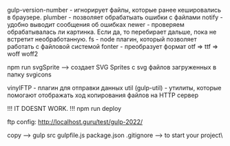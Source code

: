 
gulp-version-number - игнорирует файлы, которые ранее кешировались в браузере.
plumber - позволяет обрабатыать ошибки с файлами
notify - удобно выводит сообщения об ошибках
newer - проверяем обрабатывалась ли картинка. Если да, то перебирает дальше, пока не встретит необработанную.
fs - node плагин, который позволяет работать с файловой системой
fonter - преобразует формат otf => ttf => woff woff2

npm run svgSprite --> создает SVG Sprites с svg файлов загруженных в папку svgicons

vinylFTP - плагин для отправки данных
util (gulp-util) - утилиты, которые помогают отображать ход копирования файлов на HTTP сервер


!!!   IT DOESNT WORK.   !!!
npm run deploy 


ftp config:
http://localhost.guru/test/gulp-2022/


copy --> 
  gulp
  src
  gulpfile.js
  package.json
  .gitignore
-->
to start your project\